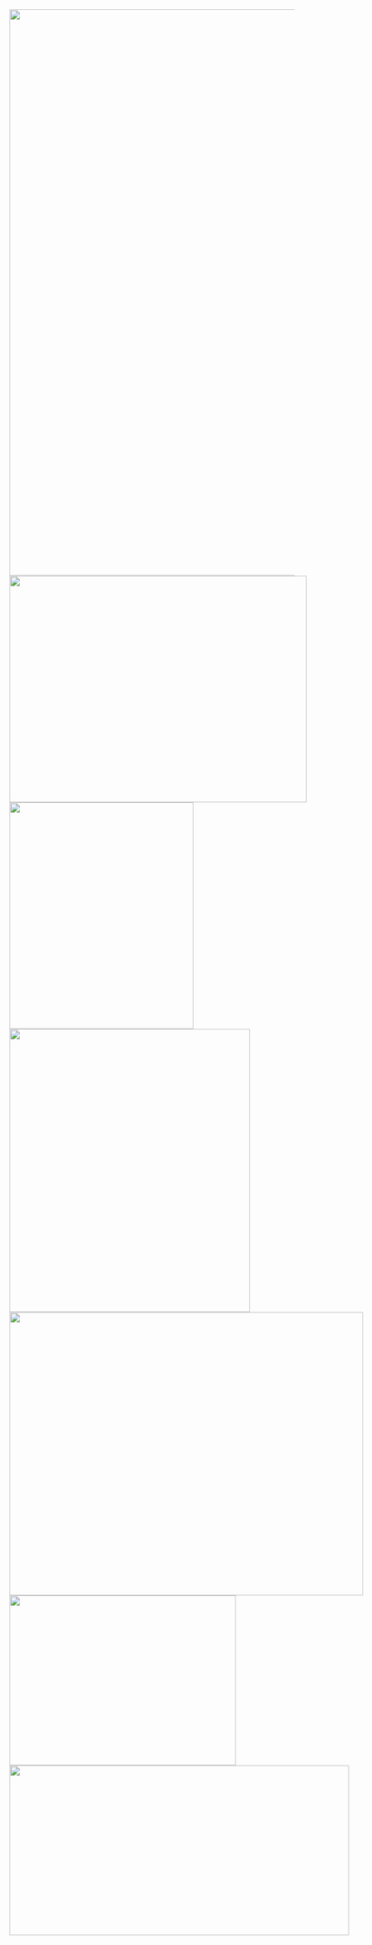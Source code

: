 <img width="1000" src="https://www.gifcen.com/wp-content/uploads/2023/03/destroy-lonely-gif-2.gif">

<div style="display: inline-block">
  <img height="400" width="525" src="https://media.tenor.com/cpBTqH3VCFoAAAAC/ken-carson-opium.gif">
  <img height="400" width="325" src="https://media.tenor.com/T7fPVevMCZkAAAAC/ken-carson-opium.gif">
</div>

<div style="display: inline-block">
  <img height="500" width="425" src="https://media.tenor.com/T7fPVevMCZkAAAAC/ken-carson-opium.gif">
  <img height="500" width="625" src="https://media.tenor.com/cpBTqH3VCFoAAAAC/ken-carson-opium.gif">
</div>

<div style="display: inline-block">
  <img height="300" width="400" src="https://media.tenor.com/5PkjBikhUoUAAAAd/sheppy-shisha.gif">
  <img height="300" width="600" src="https://media.tenor.com/fVnM6XgEPi0AAAAC/krink-akm.gif">
</div>
